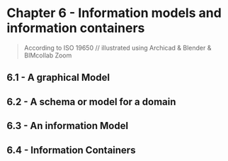 # Chapter 6 - Information models and information containers

> According to ISO 19650 // illustrated using Archicad & Blender & BIMcollab Zoom

## 6.1 - A graphical Model

## 6.2 - A schema or model for a domain

## 6.3 - An information Model

## 6.4 - Information Containers
